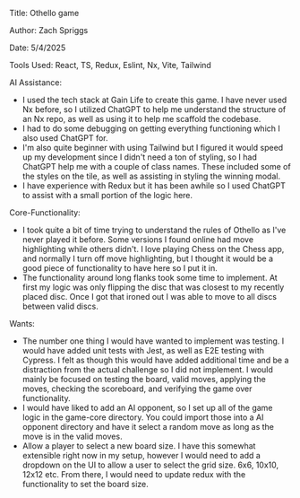 Title: Othello game 

Author: Zach Spriggs

Date: 5/4/2025

Tools Used: React, TS, Redux, Eslint, Nx, Vite, Tailwind

AI Assistance: 
- I used the tech stack at Gain Life to create this game. I have never used Nx before, so I utilized 
ChatGPT to help me understand the structure of an Nx repo, as well as using it to help me scaffold 
the codebase. 
- I had to do some debugging on getting everything functioning which I also used
ChatGPT for.
- I'm also quite beginner with using Tailwind but I figured it would speed up my development since I 
didn't need a ton of styling, so I had ChatGPT help me with a couple of class names. These included 
some of the styles on the tile, as well as assisting in styling the winning modal.
- I have experience with Redux but it has been awhile so I used ChatGPT to assist with a small portion
of the logic here.

Core-Functionality:
- I took quite a bit of time trying to understand the rules of Othello as I've never played
it before. Some versions I found online had move highlighting while others didn't. 
I love playing Chess on the Chess app, and normally I turn off move highlighting, 
but I thought it would be a good piece of functionality to have here so I put it in.
- The functionality around long flanks took some time to implement. At first my logic
was only flipping the disc that was closest to my recently placed disc. Once I got that 
ironed out I was able to move to all discs between valid discs.

Wants:
- The number one thing I would have wanted to implement was testing. I would have added 
unit tests with Jest, as well as E2E testing with Cypress. I felt as though this would 
have added additional time and be a distraction from the actual challenge so I did not implement. 
I would mainly be focused on testing the board, valid moves, applying the moves, checking the scoreboard,
and verifying the game over functionality. 
- I would have liked to add an AI opponent, so I set up all of the game logic in the game-core directory.
You could import those into a AI opponent directory and have it select a random move as long as the move is 
in the valid moves.
- Allow a player to select a new board size. I have this somewhat extensible right now in my setup, however
I would need to add a dropdown on the UI to allow a user to select the grid size. 6x6, 10x10, 12x12 etc.
From there, I would need to update redux with the functionality to set the board size.

